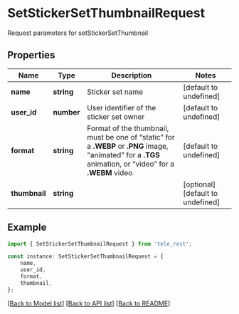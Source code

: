 # SetStickerSetThumbnailRequest

Request parameters for setStickerSetThumbnail

## Properties

Name | Type | Description | Notes
------------ | ------------- | ------------- | -------------
**name** | **string** | Sticker set name | [default to undefined]
**user_id** | **number** | User identifier of the sticker set owner | [default to undefined]
**format** | **string** | Format of the thumbnail, must be one of “static” for a **.WEBP** or **.PNG** image, “animated” for a **.TGS** animation, or “video” for a **.WEBM** video | [default to undefined]
**thumbnail** | **string** |  | [optional] [default to undefined]

## Example

```typescript
import { SetStickerSetThumbnailRequest } from 'tele_rest';

const instance: SetStickerSetThumbnailRequest = {
    name,
    user_id,
    format,
    thumbnail,
};
```

[[Back to Model list]](../README.md#documentation-for-models) [[Back to API list]](../README.md#documentation-for-api-endpoints) [[Back to README]](../README.md)
